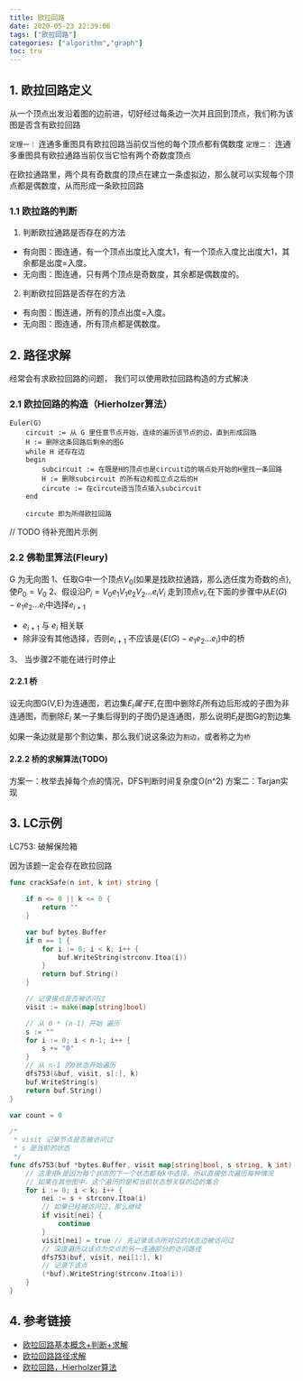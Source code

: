```yaml
---
title: 欧拉回路
date: 2020-05-23 22:39:06
tags: ["欧拉回路"]
categories: ["algorithm","graph"]
toc: tru
---
```


## 1. 欧拉回路定义

从一个顶点出发沿着图的边前进，切好经过每条边一次并且回到顶点，我们称为该图是否含有欧拉回路

``定理一：`` 连通多重图具有欧拉回路当前仅当他的每个顶点都有偶数度
``定理二：`` 连通多重图具有欧拉通路当前仅当它恰有两个奇数度顶点

在欧拉通路里，两个具有奇数度的顶点在建立一条虚拟边，那么就可以实现每个顶点都是偶数度，从而形成一条欧拉回路

### 1.1 欧拉路的判断

1. 判断欧拉通路是否存在的方法

- 有向图：图连通，有一个顶点出度比入度大1，有一个顶点入度比出度大1，其余都是出度=入度。
- 无向图：图连通，只有两个顶点是奇数度，其余都是偶数度的。

2. 判断欧拉回路是否存在的方法

- 有向图：图连通，所有的顶点出度=入度。
- 无向图：图连通，所有顶点都是偶数度。

## 2. 路径求解 

经常会有求欧拉回路的问题， 我们可以使用欧拉回路构造的方式解决

### 2.1 欧拉回路的构造（Hierholzer算法）

```
Euler(G) 
    circuit := 从 G 里任意节点开始，连续的遍历该节点的边，直到形成回路
    H := 删除这条回路后剩余的图G
    while H 还存在边
    begin
        subcircuit := 在既是H的顶点也是circuit边的端点处开始的H里找一条回路
        H := 删除subcircuit 的所有边和孤立点之后的H
        circute := 在circute适当顶点插入subcircuit
    end

    circute 即为所得欧拉回路
```
// TODO 待补充图片示例

### 2.2 佛勒里算法(Fleury)

G 为无向图
 1、任取G中一个顶点$V_0$(如果是找欧拉通路，那么选任度为奇数的点),使$P_0=V_0$ 
 2、假设沿$P_i= V_0e_1V_1e_2V_2...e_iV_i$ 走到顶点$v_i$,在下面的步骤中从$E(G) - {e_1e_2...e_i}$中选择$e_{i+1}$
   - $e_{i+1}$ 与 $e_i$ 相关联
   - 除非没有其他选择，否则$e_{i+1}$ 不应该是{$E(G) - {e_1e_2...e_i}$}中的桥

3、 当步骤2不能在进行时停止

#### 2.2.1 桥

设无向图G(V,E)为连通图，若边集$E_l 属于 E$,在图中删除$E_l$所有边后形成的子图为非连通图，而删除$E_l$ 某一子集后得到的子图仍是连通图，那么说明$E_l$是图G的割边集

如果一条边就是那个割边集，那么我们说这条边为``割边``，或者称之为``桥``

#### 2.2.2 桥的求解算法(TODO)

方案一：枚举去掉每个点的情况，DFS判断时间复杂度O(n^2)
方案二：Tarjan实现

## 3. LC示例

LC753: 破解保险箱

因为该题一定会存在欧拉回路

``` go
func crackSafe(n int, k int) string {

	if n <= 0 || k <= 0 {
		return ""
	}

	var buf bytes.Buffer
	if n == 1 {
		for i := 0; i < k; i++ {
			buf.WriteString(strconv.Itoa(i))
		}
		return buf.String()
	}

	// 记录接点是否被访问过
	visit := make(map[string]bool)

	// 从 0 * (n-1) 开始 遍历
	s := ""
	for i := 0; i < n-1; i++ {
		s += "0"
    }
    // 从 n-1 的0状态开始遍历
	dfs753(&buf, visit, s[:], k)
	buf.WriteString(s)
	return buf.String()
}

var count = 0

/*
 * visit 记录节点是否被访问过
 * s 是当前的状态
 */
func dfs753(buf *bytes.Buffer, visit map[string]bool, s string, k int) {
    // 这里用k是因为每个状态的下一个状态都有k中选择，所以直接依次遍历每种情况
    // 如果在其他图中，这个遍历的是和当前状态想关联的边的集合
	for i := 0; i < k; i++ {
		nei := s + strconv.Itoa(i)
		// 如果已经被访问过，那么继续
		if visit[nei] {
			continue
		}
        visit[nei] = true // 先记录该点所对应的状态边被访问过
        // 深度遍历以该点为交点的另一连通部分的访问路径
        dfs753(buf, visit, nei[1:], k)
        // 记录下该点
		(*buf).WriteString(strconv.Itoa(i))
	}
}
```

## 4. 参考链接

* [欧拉回路基本概念+判断+求解](https://www.cnblogs.com/wkfvawl/p/9626163.html)
* [欧拉回路路径求解](https://blog.csdn.net/stillxjy/article/details/51956183)
* [欧拉回路，Hierholzer算法](https://mnmunknown.gitbooks.io/algorithm-notes/content/ou_la_hui_lu_ff0c_hierholzer_suan_fa.html)






